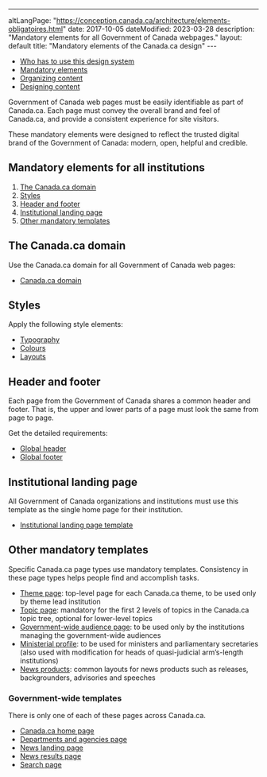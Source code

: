 ---
altLangPage: "https://conception.canada.ca/architecture/elements-obligatoires.html"
date: 2017-10-05
dateModified: 2023-03-28
description: "Mandatory elements for all Government of Canada webpages."
layout: default
title: "Mandatory elements of the Canada.ca design"
---<div class="mrgn-tp-md mrgn-bttm-sm brdr-bttm">
  <div class="row  mrgn-bttm-sm">
    <ul class="toc lst-spcd col-md-12">
      <li class="col-md-4"><a href="usage-canadaca-design.html" class="list-group-item">Who has to use this design system</a> </li>
      <li class="col-md-4"><a href="mandatory-elements.html" class="list-group-item cust-active active">Mandatory elements</a> </li>
      <li class="col-md-4"><a href="organizing-content.html" class="list-group-item">Organizing content</a> </li>
      <li class="col-md-4"><a href="templates.html" class="list-group-item">Designing content</a> </li>
    </ul>
  </div>
</div>
<p>Government of Canada web pages must be easily identifiable as part of Canada.ca. Each page must convey the overall brand and feel of Canada.ca, and provide a consistent experience for site visitors. </p>
<p>These mandatory elements were designed to reflect the trusted digital brand of the Government of Canada: modern, open, helpful and credible.</p>
<h2>Mandatory elements for all institutions</h2>
<ol>
  <li><a href="#domain">The Canada.ca domain</a></li>
  <li><a href="#styles">Styles</a></li>
  <li><a href="#header-footer">Header and footer</a> </li>
  <li><a href="#inst_home">Institutional landing page</a> </li>
  <li><a href="#mandatory">Other mandatory templates</a></li>
</ol>
<h2 id="domain">The Canada.ca domain</h2>
<p>Use the Canada.ca domain for all Government of Canada web pages:</p>
<ul>
  <li><a href="https://design.canada.ca/common-design-patterns/canada-dot-ca.html">Canada.ca domain</a></li>
</ul>
<h2 id="styles">Styles</h2>
<p>Apply the following style elements:</p>
<ul>
  <li><a href="https://design.canada.ca/styles/typography.html">Typography</a></li>
  <li><a href="https://design.canada.ca/styles/colours.html">Colours</a></li>
  <li><a href="https://design.canada.ca/styles/layouts.html">Layouts</a></li>
</ul>
<h2 id="header-footer">Header and footer</h2>
<p>Each page from the Government of Canada shares a common header and footer. That is, the upper and lower parts of a page must look the same from page to page.</p>
<p>Get the detailed requirements:</p>
<ul>
  <li><a href="https://design.canada.ca/common-design-patterns/global-header.html">Global header</a></li>
  <li><a href="https://design.canada.ca/common-design-patterns/site-footer.html">Global footer</a></li>
</ul>
<h2 id="inst_home">Institutional landing page</h2>
<p>All Government of Canada organizations and institutions must use this template as the single home page for their institution.</p>
<ul>
  <li><a href="https://design.canada.ca/mandatory-templates/institutional-profile-pages.html">Institutional landing page template</a></li>
</ul>
<h2 id="mandatory">Other mandatory templates</h2>
<p>Specific Canada.ca page types use mandatory templates. Consistency in these page types helps people find and accomplish tasks. </p>
<ul>
  <li><a href="https://design.canada.ca/mandatory-templates/theme-topic.html">Theme page</a>: top-level page for each Canada.ca theme, to be used only by theme lead institution</li>
  <li><a href="https://design.canada.ca/mandatory-templates/theme-topic.html">Topic page</a>: mandatory for the first 2 levels of topics in the Canada.ca topic tree, optional for lower-level topics</li>
  <li><a href="https://design.canada.ca/mandatory-templates/audience-pages.html">Government-wide audience page</a>: to be used only by the institutions managing the government-wide audiences</li>
  <li><a href="https://design.canada.ca/mandatory-templates/ministerial-profile-pages.html">Ministerial profile</a>: to be used for ministers and parliamentary secretaries (also used with modification for heads of quasi-judicial arm’s-length institutions)</li>
  <li><a href="https://design.canada.ca/mandatory-templates/news-pages.html#product">News products</a>: common layouts for news products such as releases, backgrounders, advisories and speeches</li>
</ul>
<h3 id="gc-wide">Government-wide templates</h3>
<p>There is only one of each of these pages across Canada.ca.</p>
<ul>
  <li><a href="https://design.canada.ca/mandatory-templates/home-page.html">Canada.ca home page</a></li>
  <li><a href="https://design.canada.ca/mandatory-templates/department-agencies-page.html">Departments and agencies page</a></li>
  <li><a href="https://design.canada.ca/mandatory-templates/news-pages.html#landing">News landing page</a></li>
  <li><a href="https://design.canada.ca/mandatory-templates/news-pages.html#results">News results page</a></li>
  <li><a href="https://design.canada.ca/mandatory-templates/search-page.html">Search page</a></li>
